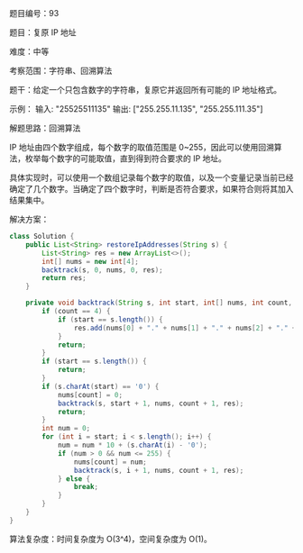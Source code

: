 题目编号：93

题目：复原 IP 地址

难度：中等

考察范围：字符串、回溯算法

题干：给定一个只包含数字的字符串，复原它并返回所有可能的 IP 地址格式。

示例：
输入: "25525511135"
输出: ["255.255.11.135", "255.255.111.35"]

解题思路：回溯算法

IP 地址由四个数字组成，每个数字的取值范围是 0~255，因此可以使用回溯算法，枚举每个数字的可能取值，直到得到符合要求的 IP 地址。

具体实现时，可以使用一个数组记录每个数字的取值，以及一个变量记录当前已经确定了几个数字。当确定了四个数字时，判断是否符合要求，如果符合则将其加入结果集中。

解决方案：

```java
class Solution {
    public List<String> restoreIpAddresses(String s) {
        List<String> res = new ArrayList<>();
        int[] nums = new int[4];
        backtrack(s, 0, nums, 0, res);
        return res;
    }

    private void backtrack(String s, int start, int[] nums, int count, List<String> res) {
        if (count == 4) {
            if (start == s.length()) {
                res.add(nums[0] + "." + nums[1] + "." + nums[2] + "." + nums[3]);
            }
            return;
        }
        if (start == s.length()) {
            return;
        }
        if (s.charAt(start) == '0') {
            nums[count] = 0;
            backtrack(s, start + 1, nums, count + 1, res);
            return;
        }
        int num = 0;
        for (int i = start; i < s.length(); i++) {
            num = num * 10 + (s.charAt(i) - '0');
            if (num > 0 && num <= 255) {
                nums[count] = num;
                backtrack(s, i + 1, nums, count + 1, res);
            } else {
                break;
            }
        }
    }
}
```

算法复杂度：时间复杂度为 O(3^4)，空间复杂度为 O(1)。